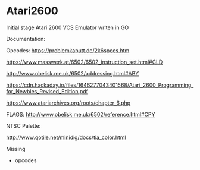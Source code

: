 # Atari2600

Initial stage Atari 2600 VCS Emulator writen in GO

Documentation:

Opcodes:
https://problemkaputt.de/2k6specs.htm

https://www.masswerk.at/6502/6502_instruction_set.html#CLD

http://www.obelisk.me.uk/6502/addressing.html#ABY

https://cdn.hackaday.io/files/1646277043401568/Atari_2600_Programming_for_Newbies_Revised_Edition.pdf

https://www.atariarchives.org/roots/chapter_6.php

FLAGS:
http://www.obelisk.me.uk/6502/reference.html#CPY

NTSC Palette:

http://www.qotile.net/minidig/docs/tia_color.html


Missing
- opcodes
